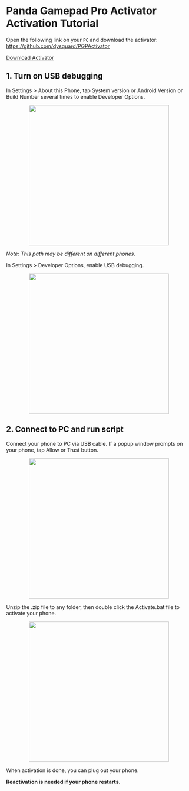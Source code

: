 Panda Gamepad Pro Activator Activation Tutorial
========================

Open the following link on your `PC` and download the activator:
https://github.com/dysquard/PGPActivator
<p align="left">
<a href="https://github.com/dysquard/PGPActivator/releases/download/1.0/GamepadPro.Active.Tool.zip">  Download Activator
  </a>
</p>


## 1. Turn on USB debugging
  In Settings > About this Phone, tap System version or Android Version or Build Number several times to enable Developer Options.
     
<p align="center">
    <img src="https://raw.githubusercontent.com/dysquard/pgp/master/1.png"  width="380">
</p>

  *Note: This path may be different on different phones.*


  In Settings > Developer Options, enable USB debugging.
<p align="center">
    <img src="https://raw.githubusercontent.com/dysquard/pgp/master/2.png"  width="380">
</p>

## 2. Connect to PC and run script
  Connect your phone to PC via USB cable.
  If a popup window prompts on your phone, tap Allow or Trust button.
<p align="center">
    <img src="https://raw.githubusercontent.com/dysquard/pgp/master/3.png"  width="380">
</p>


  Unzip the .zip file to any folder, then double click the Activate.bat file to activate your phone.
<p align="center">
    <img src="https://raw.githubusercontent.com/dysquard/pgp/master/4.png"  width="380">
</p>

  When activation is done, you can plug out your phone.

  **Reactivation is needed if your phone restarts.**
